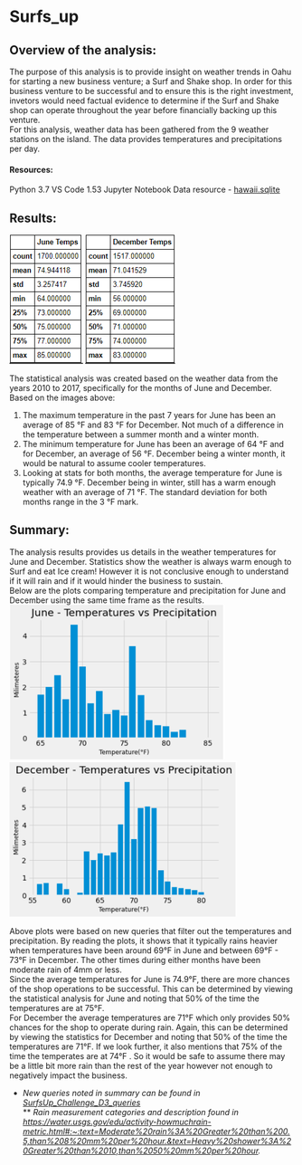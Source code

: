 # Surfs_up

## Overview of the analysis: <br>
The purpose of this analysis is to provide insight on weather trends in Oahu for starting a new business venture; a Surf and Shake shop.  In order for this business venture to be successful and to ensure this is the right investment, invetors would need factual evidence to determine if the Surf and Shake shop can operate throughout the year before financially backing up this venture. <br>
For this analysis, weather data has been gathered from the 9 weather stations on the island.  The data provides temperatures and precipitations per day.<br>

#### Resources: <br>

Python 3.7
VS Code 1.53
Jupyter Notebook
Data resource - [hawaii.sqlite](https://github.com/taranahassan/Surfs_up/blob/main/hawaii.sqlite)


## Results: <br>
![June_temps.png](https://github.com/taranahassan/Surfs_up/blob/main/Resources/June_temps.png?raw=true)
![Dec_temps.png](https://github.com/taranahassan/Surfs_up/blob/main/Resources/Dec_temps.png?raw=true)

The statistical analysis was created based on the weather data from the years 2010 to 2017, specifically for the months of June and December. <br>
Based on the images above:<br>
  1.  The maximum temperature in the past 7 years for June has been an average of 85 °F and 83 °F for December.  Not much of a difference in the temperature between a summer month and a winter month. <br>
  2.  The minimum temperature for June has been an average of 64 °F and for December, an average of 56 °F.  December being a winter month, it would be natural to assume cooler temperatures. <br>
  3.  Looking at stats for both months, the average temperature for June is typically 74.9 °F.  December being in winter, still has a warm enough weather with an average of 71 °F.  The standard deviation for both months range in the 3 °F mark.<br>


## Summary: <br>
The analysis results provides us details in the weather temperatures for June and December.  Statistics show the weather is always warm enough to Surf and eat Ice cream!  However it is not conclusive enough to understand if it will rain and if it would hinder the business to sustain.<br>
Below are the plots comparing temperature and precipitation for June and December using the same time frame as the results. <br>
![June_data.png](https://github.com/taranahassan/Surfs_up/blob/main/Resources/June_data.png?raw=true)
![Dec_data.png](https://github.com/taranahassan/Surfs_up/blob/main/Resources/Dec_data.png?raw=true)

Above plots were based on new queries that filter out the temperatures and precipitation.  By reading the plots, it shows that it typically rains heavier when temperatures have been around 69°F in June and between 69°F - 73°F in December.  The other times during either months have been moderate rain of 4mm or less.<br>
Since the average temperatures for June is 74.9°F, there are more chances of the shop operations to be successful.  This can be determined by viewing the statistical analysis for June and noting that 50% of the time the temperatures are at 75°F. <br>
For December the average temperatures are 71°F which only provides 50% chances for the shop to operate during rain.  Again, this can be determined by viewing the statistics for December and noting that 50% of the time the temperatures are 71°F.  If we look further, it also mentions that 75% of the time the temperates are at 74°F .  So it would be safe to assume there may be a little bit more rain than the rest of the year however not enough to negatively impact the business.


* *New queries noted in summary can be found in [SurfsUp_Challenge_D3_queries](https://github.com/taranahassan/Surfs_up/blob/main/SurfsUp_Challenge_D3_queries.ipynb)*<br>
** *Rain measurement categories and description found in https://water.usgs.gov/edu/activity-howmuchrain-metric.html#:~:text=Moderate%20rain%3A%20Greater%20than%200.5,than%208%20mm%20per%20hour.&text=Heavy%20shower%3A%20Greater%20than%2010,than%2050%20mm%20per%20hour.*
